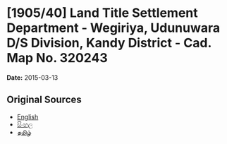# [1905/40] Land Title Settlement Department - Wegiriya, Udunuwara D/S Division, Kandy District - Cad. Map No. 320243

**Date:** 2015-03-13

## Original Sources

- [English](https://documents.gov.lk/view/extra-gazettes/2015/3/1905-40_E.pdf)
- [සිංහල](https://documents.gov.lk/view/extra-gazettes/2015/3/1905-40_S.pdf)
- [தமிழ்](https://documents.gov.lk/view/extra-gazettes/2015/3/1905-40_T.pdf)
